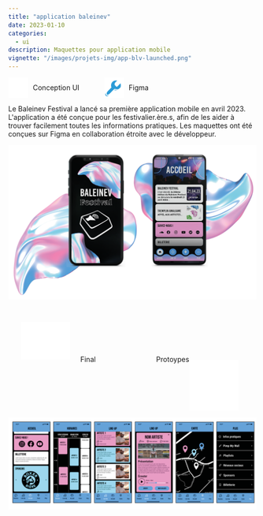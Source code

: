 ```yaml
---
title: "application baleinev"
date: 2023-01-10
categories:
  - ui
description: Maquettes pour application mobile
vignette: "/images/projets-img/app-blv-launched.png"
---
```

<div style="display: flex; align-items: center;">
  <div style="display: flex; align-items: center; margin-right: 10%;">
    <img src="/images/icon-categorie.png" alt="icon-categorie" width="40" style="margin-right: 10px;">
    Conception UI   
  </div>
  <div style="display: flex; align-items: center;">
    <img src="/images/icon-outil.png" alt="icon-categorie" width="40" style="margin-right: 10px;">
    Figma
  </div>
</div>

Le Baleinev Festival a lancé sa première application mobile en avril 2023. L'application a été conçue pour les festivalier.ère.s, afin de les aider à trouver facilement toutes les informations pratiques. Les maquettes ont été conçues sur Figma en collaboration étroite avec le développeur.


![AppFigma_Baleinev](/images/projets-img/app-blv-launched.png)
<div style="display: flex; align-items: center; justify-content: space-around;">
<div style="display: flex; align-items: center; margin-right: 70px;">
    <img src="/images/fleche-up.png" alt="fleche-up" width="100" style="margin-right: 20px; margin-bottom: 50%">
    Final   
</div>
<div style="display: flex; align-items: center;">
Protoypes
    <img src="/images/fleche-down.png" alt="fleche-down" width="100" style="margin-right: 10px; margin-top: 60%">
</div>
</div>

![AppFigma_Baleinev](/images/projets-img/app-blv-figma.png)


